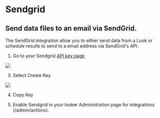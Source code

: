 # Sendgrid
## Send data files to an email via SendGrid.

The SendGrid integration allow you to either send data from a Look or schedule results to send to a email address via SendGrid's API.

1. Go to your Sendgrid [API key page](https://app.sendgrid.com/guide/integrate/langs/nodejs#settings/api_keys).

![](Sendgrid&#32;API.png)

3. Select Create Key

![](Sendgrid&#32;Key.png)

4. Copy Key

5. Enable Sendgrid in your looker Administration page for integrations (/admin/actions).
